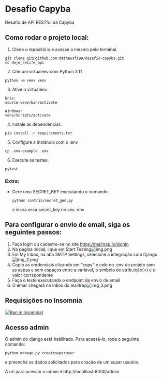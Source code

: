 # Desafio Capyba

Desafio de API RESTful da Capyba

## Como rodar o projeto local:

1. Clone o repositório e acesse o mesmo pelo terminal.
```console
git clone git@github.com:matheusfs99/desafio-capyba.git
cd dojo_recife_api
```

2. Crie um virtualenv com Python 3.11
```console
python -m venv venv
```
3. Ative o virtualenv.
```console
Unix:
source venv/bin/activate

Windows:
venv/Scripts/activate
```
4. Instale as dependências.
```console
pip install -r requirements.txt
```
5. Configure a instância com o .env
```console
cp .env-example .env
```
6. Execute os testes.
```console
pytest
```

### Extra:
 - Gere uma SECRET_KEY executando o comando:
    ```console
   python contrib/secret_gen.py
   ```
   e insira essa secret_key no seu .env

## Para configurar o envio de email, siga os seguintes passos:

1. Faça login ou cadastre-se no site https://mailtrap.io/signin
2. Na página inicial, lique em Start Testing![img.png](doc_files/img.png)
3. Em  My Inbox, na aba SMTP Settings, selecione a integração com Django![img_2.png](doc_files/img_2.png)
4. Copie as credenciais clicando em "copy" e cole no .env do projeto sem as aspas e sem espaços entre a variável, o simbolo de atribuição(=) e o valor corrspondente
5. Faça o teste executando o endpoint de envio de email
6. O email chegará no inbox do mailtrap![img_3.png](doc_files/img_3.png)

## Requisições no Insomnia
[![Run in Insomnia}](https://insomnia.rest/images/run.svg)](https://insomnia.rest/run/?label=Desafio%20Capyba&uri=https%3A%2F%2Fraw.githubusercontent.com%2Fmatheusfs99%2Fdesafio-capyba%2Fmain%2Fdoc_files%2FInsomnia_Desafio_Capyba.json%3Ftoken%3DGHSAT0AAAAAACKDQ2H77D24JL6LPQ35KTTCZK4XL7Q)

## Acesso admin
O admin do django está habilitado. Para acessá-lo, rode o seguinte comando:
```console
python manage.py createsuperuser
```
e preencha os dados solicitados para criação de um super usuário.

A url para acessar o admin é http://localhost:8000/admin
